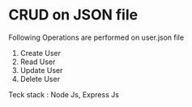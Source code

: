 # CRUD on JSON file

Following Operations are performed on user.json file

1. Create User
2. Read User
3. Update User
4. Delete User


Teck stack : Node Js, Express Js
